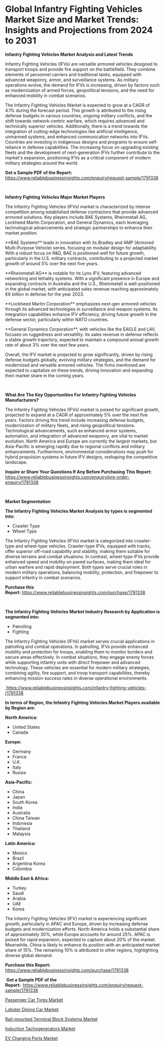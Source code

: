 <p><h1>Global Infantry Fighting Vehicles Market Size and Market Trends: Insights and Projections from 2024 to 2031</h1></p><p><strong>Infantry Fighting Vehicles Market Analysis and Latest Trends</strong></p>
<p><p>Infantry Fighting Vehicles (IFVs) are versatile armored vehicles designed to transport troops and provide fire support on the battlefield. They combine elements of personnel carriers and traditional tanks, equipped with advanced weaponry, armor, and surveillance systems. As military operations evolve, the demand for IFVs is increasing, driven by factors such as modernization of armed forces, geopolitical tensions, and the need for enhanced mobility in combat scenarios.</p><p>The Infantry Fighting Vehicles Market is expected to grow at a CAGR of 4.1% during the forecast period. This growth is attributed to the rising defense budgets in various countries, ongoing military conflicts, and the shift towards network-centric warfare, which requires advanced and technically superior vehicles. Additionally, there is a trend towards the integration of cutting-edge technologies like artificial intelligence, unmanned systems, and enhanced communication networks into IFVs. Countries are investing in indigenous designs and programs to ensure self-reliance in defense capabilities. The increasing focus on upgrading existing fleets and the development of next-generation IFVs further contribute to the market's expansion, positioning IFVs as a critical component of modern military strategies around the world.</p></p>
<p><strong>Get a Sample PDF of the Report:&nbsp;</strong> <a href="https://www.reliablebusinessinsights.com/enquiry/request-sample/1791338?utm_campaign=102&utm_medium=2&utm_source=Github&utm_content=ia&utm_term=02112024&utm_id=infantry-fighting-vehicles">https://www.reliablebusinessinsights.com/enquiry/request-sample/1791338</a></p>
<p>&nbsp;</p>
<p><strong>Infantry Fighting Vehicles Major Market Players</strong></p>
<p><p>The Infantry Fighting Vehicles (IFVs) market is characterized by intense competition among established defense contractors that provide advanced armored solutions. Key players include BAE Systems, Rheinmetall AG, Lockheed Martin Corporation, and General Dynamics, each leveraging technological advancements and strategic partnerships to enhance their market position.</p><p>**BAE Systems** leads in innovation with its Bradley and AMP (Armored Multi-Purpose Vehicle) series, focusing on modular design for adaptability. With a robust focus on R&D, BAE is positioned well for future growth, particularly in the U.S. military contracts, contributing to a projected market growth of around 5% over the next five years.</p><p>**Rheinmetall AG** is notable for its Lynx IFV, featuring advanced networking and lethality systems. With a significant presence in Europe and expanding contracts in Australia and the U.S., Rheinmetall is well-positioned in the global market, with anticipated sales revenue reaching approximately €6 billion in defense for the year 2023.</p><p>**Lockheed Martin Corporation** emphasizes next-gen armored vehicles through its advanced technologies in surveillance and weapon systems. Its integration capabilities enhance IFV efficiency, driving future growth in the defense sector, particularly within NATO countries.</p><p>**General Dynamics Corporation**, with vehicles like the EAGLE and LAV, focuses on ruggedness and versatility. Its sales revenue in defense reflects a stable growth trajectory, expected to maintain a compound annual growth rate of about 3% over the next few years.</p><p>Overall, the IFV market is projected to grow significantly, driven by rising defense budgets globally, evolving military strategies, and the demand for modernized and versatile armored vehicles. The firms mentioned are expected to capitalize on these trends, driving innovation and expanding their market share in the coming years.</p></p>
<p>&nbsp;</p>
<p><strong>What Are The Key Opportunities For Infantry Fighting Vehicles Manufacturers?</strong></p>
<p><p>The Infantry Fighting Vehicles (IFVs) market is poised for significant growth, projected to expand at a CAGR of approximately 5% over the next five years. Factors driving this trend include increasing defense budgets, modernization of military fleets, and rising geopolitical tensions. Technological advancements, such as enhanced armor systems, automation, and integration of advanced weaponry, are vital to market evolution. North America and Europe are currently the largest markets, but Asia-Pacific is emerging rapidly due to regional conflicts and military enhancements. Furthermore, environmental considerations may push for hybrid propulsion systems in future IFV designs, reshaping the competitive landscape.</p></p>
<p><strong>Inquire or Share Your Questions If Any Before Purchasing This Report:</strong> <a href="https://www.reliablebusinessinsights.com/enquiry/pre-order-enquiry/1791338?utm_campaign=102&utm_medium=2&utm_source=Github&utm_content=ia&utm_term=02112024&utm_id=infantry-fighting-vehicles">https://www.reliablebusinessinsights.com/enquiry/pre-order-enquiry/1791338</a></p>
<p>&nbsp;</p>
<p><strong>Market Segmentation</strong></p>
<p><strong>The Infantry Fighting Vehicles Market Analysis by types is segmented into:</strong></p>
<p><ul><li>Crawler Type</li><li>Wheel Type</li></ul></p>
<p><p>The Infantry Fighting Vehicles (IFVs) market is categorized into crawler-type and wheel-type vehicles. Crawler-type IFVs, equipped with tracks, offer superior off-road capability and stability, making them suitable for diverse terrains and combat situations. In contrast, wheel-type IFVs provide enhanced speed and mobility on paved surfaces, making them ideal for urban warfare and rapid deployment. Both types serve crucial roles in modern military operations, balancing mobility, protection, and firepower to support infantry in combat scenarios.</p></p>
<p><strong>Purchase this Report:&nbsp;</strong><a href="https://www.reliablebusinessinsights.com/purchase/1791338?utm_campaign=102&utm_medium=2&utm_source=Github&utm_content=ia&utm_term=02112024&utm_id=infantry-fighting-vehicles">https://www.reliablebusinessinsights.com/purchase/1791338</a></p>
<p>&nbsp;</p>
<p><strong>The Infantry Fighting Vehicles Market Industry Research by Application is segmented into:</strong></p>
<p><ul><li>Patrolling</li><li>Fighting</li></ul></p>
<p><p>The Infantry Fighting Vehicles (IFVs) market serves crucial applications in patrolling and combat operations. In patrolling, IFVs provide enhanced mobility and protection for troops, enabling them to monitor borders and secure areas effectively. In combat situations, they engage enemy forces while supporting infantry units with direct firepower and advanced technology. These vehicles are essential for modern military strategies, combining agility, fire support, and troop transport capabilities, thereby enhancing mission success rates in diverse operational environments.</p></p>
<p><a href="https://www.reliablebusinessinsights.com/infantry-fighting-vehicles-r1791338?utm_campaign=102&utm_medium=2&utm_source=Github&utm_content=ia&utm_term=02112024&utm_id=infantry-fighting-vehicles">&nbsp;https://www.reliablebusinessinsights.com/infantry-fighting-vehicles-r1791338</a></p>
<p><strong>In terms of Region, the Infantry Fighting Vehicles Market Players available by Region are:</strong></p>
<p>
    <p> <strong> North America: </strong>
        <ul>
            <li>United States</li>
            <li>Canada</li>
        </ul>
        </p> 
    <p> <strong> Europe: </strong>
        <ul>
            <li>Germany</li>
            <li>France</li>
            <li>U.K.</li>
            <li>Italy</li>
            <li>Russia</li>
        </ul>
        </p> 
    <p> <strong> Asia-Pacific: </strong>
        <ul>
            <li>China</li>
            <li>Japan</li>
            <li>South Korea</li>
            <li>India</li>
            <li>Australia</li>
            <li>China Taiwan</li>
            <li>Indonesia</li>
            <li>Thailand</li>
            <li>Malaysia</li>
        </ul>
        </p> 
    <p> <strong> Latin America: </strong>
        <ul>
            <li>Mexico</li>
            <li>Brazil</li>
            <li>Argentina Korea</li>
            <li>Colombia</li>
        </ul>
        </p> 
    <p> <strong> Middle East & Africa: </strong>
        <ul>
            <li>Turkey</li>
            <li>Saudi</li>
            <li>Arabia</li>
            <li>UAE</li>
            <li>Korea</li>
        </ul>
    </p>
    </p>
<p><p>The Infantry Fighting Vehicles (IFV) market is experiencing significant growth, particularly in APAC and Europe, driven by increasing defense budgets and modernization efforts. North America holds a substantial share of approximately 30%, while Europe accounts for around 25%. APAC is poised for rapid expansion, expected to capture about 20% of the market. Meanwhile, China is likely to enhance its position with an anticipated market share of 15%. The remaining 10% is attributed to other regions, highlighting diverse global demand.</p></p>
<p><strong>Purchase this Report: </strong><a href="https://www.reliablebusinessinsights.com/purchase/1791338?utm_campaign=102&utm_medium=2&utm_source=Github&utm_content=ia&utm_term=02112024&utm_id=infantry-fighting-vehicles">https://www.reliablebusinessinsights.com/purchase/1791338</a></p>
<p>&nbsp;<strong>Get a Sample PDF of the Report:&nbsp;&nbsp;</strong><a href="https://www.reliablebusinessinsights.com/enquiry/request-sample/1791338?utm_campaign=102&utm_medium=2&utm_source=Github&utm_content=ia&utm_term=02112024&utm_id=infantry-fighting-vehicles">https://www.reliablebusinessinsights.com/enquiry/request-sample/1791338</a></p>
<p><strong></strong></p>
<p><p><a href="https://github.com/laurettae0ac/Market-Research-Report-List-1/blob/main/passenger-car-tyres-market.md?utm_campaign=102&utm_medium=2&utm_source=Github&utm_content=ia&utm_term=02112024&utm_id=infantry-fighting-vehicles">Passenger Car Tyres Market</a></p><p><a href="https://www.linkedin.com/pulse/lobster-dining-car-market-global-regional-analysis-2024-2031-yxicf?utm_campaign=102&utm_medium=2&utm_source=Github&utm_content=ia&utm_term=02112024&utm_id=infantry-fighting-vehicles">Lobster Dining Car Market</a></p><p><a href="https://issuu.com/reportprime-2/docs/rail-mounted-terminal-block-systems_8e47b0d30a9052?utm_campaign=102&utm_medium=2&utm_source=Github&utm_content=ia&utm_term=02112024&utm_id=infantry-fighting-vehicles">Rail-mounted Terminal Block Systems Market</a></p><p><a href="https://issuu.com/reportprime-2/docs/induction-tachogenerators-market-si_0c36ecdb871964?utm_campaign=102&utm_medium=2&utm_source=Github&utm_content=ia&utm_term=02112024&utm_id=infantry-fighting-vehicles">Induction Tachogenerators Market</a></p><p><a href="https://github.com/fratgqppizur/Market-Research-Report-List-1/blob/main/ev-charging-ports-market.md?utm_campaign=102&utm_medium=2&utm_source=Github&utm_content=ia&utm_term=02112024&utm_id=infantry-fighting-vehicles">EV Charging Ports Market</a></p></p>